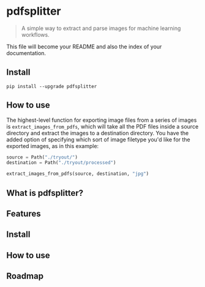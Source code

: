 # pdfsplitter
> A simple way to extract and parse images for machine learning workflows.


This file will become your README and also the index of your documentation.

## Install

`pip install --upgrade pdfsplitter`

## How to use

The highest-level function for exporting image files from a series of images is `extract_images_from_pdfs`, which will take all the PDF files inside a source directory and extract the images to a destination directory. You have the added option of specifying which sort of image filetype you'd like for the exported images, as in this example:

```python
source = Path("./tryout/")
destination = Path("./tryout/processed")

extract_images_from_pdfs(source, destination, "jpg")
```

## What is pdfsplitter?

## Features

## Install

## How to use

## Roadmap
